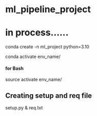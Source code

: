 # ml_pipeline_project

# in process......

conda create -n ml_project python=3.10

conda activate env_name/

#### for Bash
source activate env_name/

## Creating setup and req file
setup.py  & req.txt



